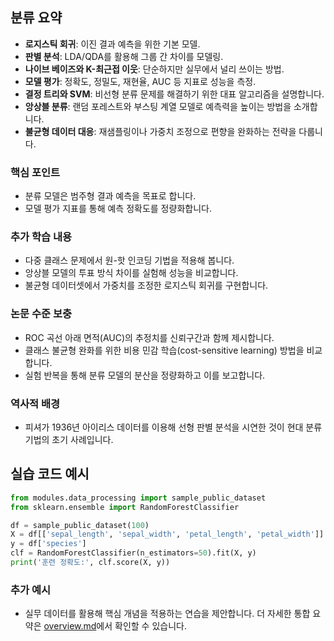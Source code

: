 ## 분류 요약
- **로지스틱 회귀**: 이진 결과 예측을 위한 기본 모델.
- **판별 분석**: LDA/QDA를 활용해 그룹 간 차이를 모델링.
- **나이브 베이즈와 K-최근접 이웃**: 단순하지만 실무에서 널리 쓰이는 방법.
- **모델 평가**: 정확도, 정밀도, 재현율, AUC 등 지표로 성능을 측정.
- **결정 트리와 SVM**: 비선형 분류 문제를 해결하기 위한 대표 알고리즘을 설명합니다.
- **앙상블 분류**: 랜덤 포레스트와 부스팅 계열 모델로 예측력을 높이는 방법을 소개합니다.
- **불균형 데이터 대응**: 재샘플링이나 가중치 조정으로 편향을 완화하는 전략을 다룹니다.

### 핵심 포인트
* 분류 모델은 범주형 결과 예측을 목표로 합니다.
* 모델 평가 지표를 통해 예측 정확도를 정량화합니다.

### 추가 학습 내용
* 다중 클래스 문제에서 원-핫 인코딩 기법을 적용해 봅니다.
* 앙상블 모델의 투표 방식 차이를 실험해 성능을 비교합니다.
* 불균형 데이터셋에서 가중치를 조정한 로지스틱 회귀를 구현합니다.

### 논문 수준 보충
* ROC 곡선 아래 면적(AUC)의 추정치를 신뢰구간과 함께 제시합니다.
* 클래스 불균형 완화를 위한 비용 민감 학습(cost-sensitive learning) 방법을 비교합니다.
* 실험 반복을 통해 분류 모델의 분산을 정량화하고 이를 보고합니다.

### 역사적 배경
* 피셔가 1936년 아이리스 데이터를 이용해 선형 판별 분석을 시연한 것이 현대 분류 기법의 초기 사례입니다.
## 실습 코드 예시
```python
from modules.data_processing import sample_public_dataset
from sklearn.ensemble import RandomForestClassifier

df = sample_public_dataset(100)
X = df[['sepal_length', 'sepal_width', 'petal_length', 'petal_width']]
y = df['species']
clf = RandomForestClassifier(n_estimators=50).fit(X, y)
print('훈련 정확도:', clf.score(X, y))
```



### 추가 예시
- 실무 데이터를 활용해 핵심 개념을 적용하는 연습을 제안합니다.
더 자세한 통합 요약은 [overview.md](../overview.md)에서 확인할 수 있습니다.
